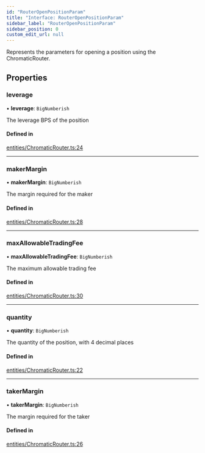 ```yaml
---
id: "RouterOpenPositionParam"
title: "Interface: RouterOpenPositionParam"
sidebar_label: "RouterOpenPositionParam"
sidebar_position: 0
custom_edit_url: null
---
```


Represents the parameters for opening a position using the ChromaticRouter.

## Properties

### leverage

• **leverage**: `BigNumberish`

The leverage BPS of the position

#### Defined in

[entities/ChromaticRouter.ts:24](https://github.com/chromatic-protocol/sdk/blob/3257375/packages/sdk-ethers-v5/src/entities/ChromaticRouter.ts#L24)

___

### makerMargin

• **makerMargin**: `BigNumberish`

The margin required for the maker

#### Defined in

[entities/ChromaticRouter.ts:28](https://github.com/chromatic-protocol/sdk/blob/3257375/packages/sdk-ethers-v5/src/entities/ChromaticRouter.ts#L28)

___

### maxAllowableTradingFee

• **maxAllowableTradingFee**: `BigNumberish`

The maximum allowable trading fee

#### Defined in

[entities/ChromaticRouter.ts:30](https://github.com/chromatic-protocol/sdk/blob/3257375/packages/sdk-ethers-v5/src/entities/ChromaticRouter.ts#L30)

___

### quantity

• **quantity**: `BigNumberish`

The quantity of the position, with 4 decimal places

#### Defined in

[entities/ChromaticRouter.ts:22](https://github.com/chromatic-protocol/sdk/blob/3257375/packages/sdk-ethers-v5/src/entities/ChromaticRouter.ts#L22)

___

### takerMargin

• **takerMargin**: `BigNumberish`

The margin required for the taker

#### Defined in

[entities/ChromaticRouter.ts:26](https://github.com/chromatic-protocol/sdk/blob/3257375/packages/sdk-ethers-v5/src/entities/ChromaticRouter.ts#L26)
